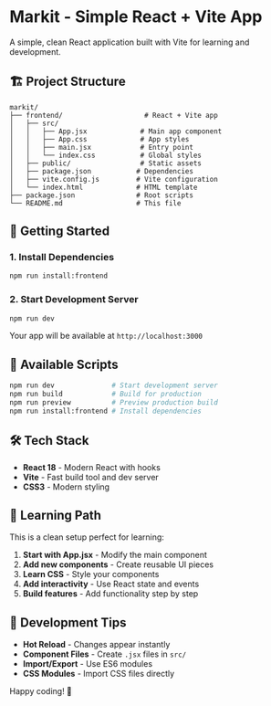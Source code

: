 # Markit - Simple React + Vite App

A simple, clean React application built with Vite for learning and development.

## 🏗️ Project Structure

```
markit/
├── frontend/                    # React + Vite app
│   ├── src/
│   │   ├── App.jsx             # Main app component
│   │   ├── App.css             # App styles
│   │   ├── main.jsx            # Entry point
│   │   └── index.css           # Global styles
│   ├── public/                 # Static assets
│   ├── package.json           # Dependencies
│   ├── vite.config.js         # Vite configuration
│   └── index.html             # HTML template
├── package.json               # Root scripts
└── README.md                  # This file
```

## 🚀 Getting Started

### 1. Install Dependencies
```bash
npm run install:frontend
```

### 2. Start Development Server
```bash
npm run dev
```

Your app will be available at `http://localhost:3000`

## 📝 Available Scripts

```bash
npm run dev              # Start development server
npm run build            # Build for production  
npm run preview          # Preview production build
npm run install:frontend # Install dependencies
```

## 🛠️ Tech Stack

- **React 18** - Modern React with hooks
- **Vite** - Fast build tool and dev server
- **CSS3** - Modern styling

## 🎯 Learning Path

This is a clean setup perfect for learning:

1. **Start with App.jsx** - Modify the main component
2. **Add new components** - Create reusable UI pieces
3. **Learn CSS** - Style your components
4. **Add interactivity** - Use React state and events
5. **Build features** - Add functionality step by step

## 🔧 Development Tips

- **Hot Reload** - Changes appear instantly
- **Component Files** - Create `.jsx` files in `src/`
- **Import/Export** - Use ES6 modules
- **CSS Modules** - Import CSS files directly

Happy coding! 🎉 